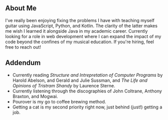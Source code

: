 ## About Me
I've really been enjoying fixing the problems I have with teaching myself guitar using JavaScript, Python, and Kotlin. The clarity of the latter makes me wish
I learned it alongside Java in my academic career. Currently looking for a role in web development where I can expand the impact of my code beyond the confines of
my musical education. If you're hiring, feel free to reach out!

## Addendum
- Currently reading *Structure and Intrepretation of Computer Programs* by Harold Abelson, and Gerald and Julie Sussman, and *The Life and Opinions of Tristram Shandy* by
Laurence Sterne.
- Currently listening through the discographies of John Coltrane, Anthony Braxton, and Mogwai.
- Pourover is my go to coffee brewing method.
- Getting a cat is my second priority right now, just behind (just!) getting a job.
<!--
**brandon-viterbo/brandon-viterbo** is a ✨ _special_ ✨ repository because its `README.md` (this file) appears on your GitHub profile.

Here are some ideas to get you started:

- 🔭 I’m currently working on ...
- 🌱 I’m currently learning ...
- 👯 I’m looking to collaborate on ...
- 🤔 I’m looking for help with ...
- 💬 Ask me about ...
- 📫 How to reach me: ...
- 😄 Pronouns: ...
- ⚡ Fun fact: ...
-->
